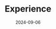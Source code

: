 ---
title: 'Experience'
date: 2024-09-06
type: landing

design:
  spacing: '5rem'

# Note: `username` refers to the user's folder name in `content/authors/`

# Page sections
sections:
  - block: resume-experience
    content:
      username: admin
    design:
      # Hugo date format
      date_format: 'January 2006'
      # Education or Experience section first?
      is_education_first: false
      
  - block: resume-skills
    content:
      title: Technical Skills
      username: admin
    design:
      show_skill_percentage: false
      
  - block: resume-awards
    content:
      title: Awards
      username: admin
      
  - block: resume-languages
    content:
      title: Languages
      username: admin
---